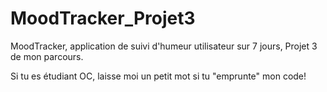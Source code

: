 # MoodTracker_Projet3


MoodTracker, application de suivi d'humeur utilisateur sur 7 jours, Projet 3 de mon parcours.

Si tu es étudiant OC, laisse moi un petit mot si tu "emprunte" mon code! 

